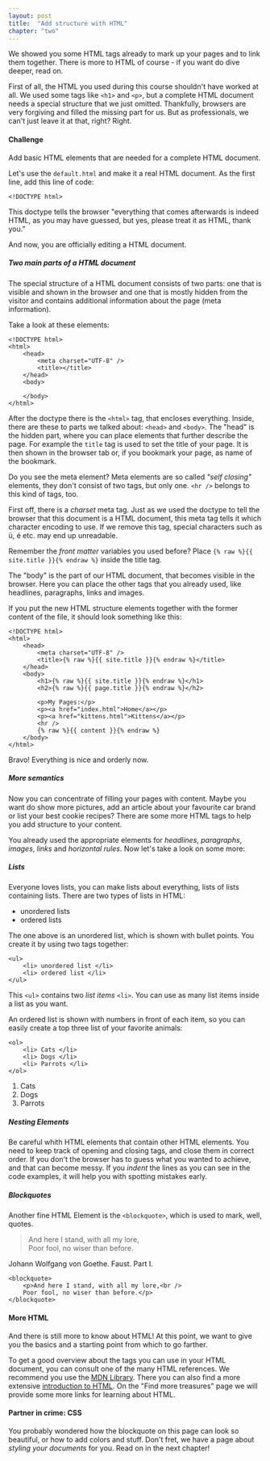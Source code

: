 ```yaml
---
layout: post
title:  "Add structure with HTML"
chapter: "two"
---
```



We showed you some HTML tags already to mark up your pages and to link them together. There is more to HTML of course - if you want do dive deeper, read on.

First of all, the HTML you used during this course shouldn't have worked at all. We used some tags like `<h1>` and `<p>`, but a complete HTML document needs a special structure that we just omitted. Thankfully, browsers are very forgiving and filled the missing part for us. But as professionals, we can't just leave it at that, right? Right.

#### Challenge
Add basic HTML elements that are needed for a complete HTML document.



Let's use the `default.html` and make it a real HTML document.
As the first line, add this line of code:

	<!DOCTYPE html>

This doctype tells the browser "everything that comes afterwards is indeed HTML, as you may have guessed, but yes, please treat it as HTML, thank you."

And now, you are officially editing a HTML document.


##### Two main parts of a HTML document

The special structure of a HTML document consists of two parts: one that is visible and shown in the browser and one that is mostly hidden from the visitor and contains additional information about the page (meta information).

Take a look at these elements:

	<!DOCTYPE html>
	<html>
		<head>
			<meta charset="UTF-8" />
			<title></title>
		</head>
		<body>

		</body>
	</html>

After the doctype there is the `<html>` tag, that encloses everything. Inside, there are these to parts we talked about: `<head>` and `<body>`. The "head" is the hidden part, where you can place elements that further describe the page. For example the `title` tag is used to set the title of your page. It is then shown in the browser tab or, if you bookmark your page, as name of the bookmark. 

Do you see the meta element? Meta elements are so called *"self closing"* elements, they don't consist of two tags, but only one. `<hr />` belongs to this kind of tags, too.

First off, there is a *charset* meta tag. Just as we used the doctype to tell the browser that this document is a HTML document, this meta tag tells it which character encoding to use. If we remove this tag, special characters such as ü, é etc. may end up unreadable.

Remember the *front matter* variables you used before? Place `{% raw %}{{ site.title }}{% endraw %}` inside the title tag.

The "body" is the part of our HTML document, that becomes visible in the browser. Here you can place the other tags that you already used, like headlines, paragraphs, links and images.

If you put the new HTML structure elements together with the former content of the file, it should look something like this:

	<!DOCTYPE html>
	<html>
		<head>
			<meta charset="UTF-8" />
			<title>{% raw %}{{ site.title }}{% endraw %}</title>
		</head>
		<body>
			<h1>{% raw %}{{ site.title }}{% endraw %}</h1>
			<h2>{% raw %}{{ page.title }}{% endraw %}</h2>

			<p>My Pages:</p>
			<p><a href="index.html">Home</a></p>
			<p><a href="kittens.html">Kittens</a></p>
			<hr />
			{% raw %}{{ content }}{% endraw %}
		</body>
	</html>

Bravo! Everything is nice and orderly now.


##### More semantics

Now you can concentrate of filling your pages with content. Maybe you want do show more pictures, add an article about your favourite car brand or list your best cookie recipes? There are some more HTML tags to help you add structure to your content.

You already used the appropriate elements for *headlines*, *paragraphs*, *images*, *links* and *horizontal rules*. Now let's take a look on some more:


##### Lists

Everyone loves lists, you can make lists about everything, lists of lists containing lists. There are two types of lists in HTML:

- unordered lists 
- ordered lists

The one above is an unordered list, which is shown with bullet points. You create it by using two tags together:

	<ul>
		<li> unordered list </li>
		<li> ordered list </li>
	</ul>

This `<ul>` contains two *list items* `<li>`. You can use as many list items inside a list as you want.

An ordered list is shown with numbers in front of each item, so you can easily create a top three list of your favorite animals:

	<ol>
		<li> Cats </li>
		<li> Dogs </li>
		<li> Parrots </li>
	</ol>

1. Cats
1. Dogs
1. Parrots

##### Nesting Elements
Be careful whith HTML elements that contain other HTML elements. You need to keep track of opening and closing tags, and close them in correct order. If you don't the browser has to guess what you wanted to achieve, and that can become messy. If you *indent* the lines as you can see in the code examples, it will help you with spotting mistakes early.


##### Blockquotes

Another fine HTML Element is the `<blockquote>`, which is used to mark, well, quotes.

> And here I stand, with all my lore,<br />
> Poor fool, no wiser than before.

Johann Wolfgang von Goethe. Faust. Part I.

	<blockquote>
		<p>And here I stand, with all my lore,<br />
		Poor fool, no wiser than before.</p>
	</blockquote>


#### More HTML 
And there is still more to know about HTML! At this point, we want to give you the basics and a starting point from which to go farther.

To get a good overview about the tags you can use in your HTML document, you can consult one of the many HTML references. We recommend you use the [MDN Library](https://developer.mozilla.org/en-US/docs/Web/HTML/Element). There you can also find a more extensive [introduction to HTML](https://developer.mozilla.org/en-US/docs/Web/Guide/HTML/Introduction). On the "Find more treasures" page we will provide some more links for learning about HTML.

#### Partner in crime: CSS

You probably wondered how the blockquote on this page can look so beautiful, or how to add colors and stuff. Don't fret, we have a page about *styling your documents* for you. Read on in the next chapter!


